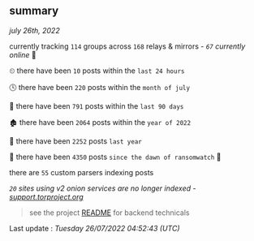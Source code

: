 
## summary
_july 26th, 2022_

currently tracking `114` groups across `168` relays & mirrors - _`67` currently online_ 📡

⏲ there have been `10` posts within the `last 24 hours`

🕓 there have been `220` posts within the `month of july`

📅 there have been `791` posts within the `last 90 days`

🏚 there have been `2064` posts within the `year of 2022`

🚀 there have been `2252` posts `last year`

🦕 there have been `4350` posts `since the dawn of ransomwatch` 🐣

there are `55` custom parsers indexing posts

_`20` sites using v2 onion services are no longer indexed - [support.torproject.org](https://support.torproject.org/onionservices/v2-deprecation/)_

> see the project [README](https://github.com/jmousqueton/ransomwatch#readme) for backend technicals



Last update : _Tuesday 26/07/2022 04:52:43 (UTC)_

